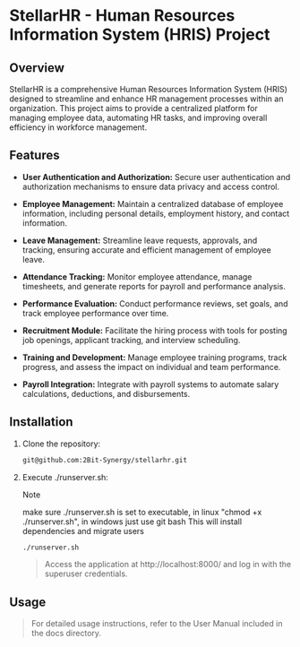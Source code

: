 # StellarHR - Human Resources Information System (HRIS) Project

## Overview

StellarHR is a comprehensive Human Resources Information System (HRIS) designed to streamline and enhance HR management processes within an organization. This project aims to provide a centralized platform for managing employee data, automating HR tasks, and improving overall efficiency in workforce management.

## Features

- **User Authentication and Authorization:** Secure user authentication and authorization mechanisms to ensure data privacy and access control.

- **Employee Management:** Maintain a centralized database of employee information, including personal details, employment history, and contact information.

- **Leave Management:** Streamline leave requests, approvals, and tracking, ensuring accurate and efficient management of employee leave.

- **Attendance Tracking:** Monitor employee attendance, manage timesheets, and generate reports for payroll and performance analysis.

- **Performance Evaluation:** Conduct performance reviews, set goals, and track employee performance over time.

- **Recruitment Module:** Facilitate the hiring process with tools for posting job openings, applicant tracking, and interview scheduling.

- **Training and Development:** Manage employee training programs, track progress, and assess the impact on individual and team performance.

- **Payroll Integration:** Integrate with payroll systems to automate salary calculations, deductions, and disbursements.

## Installation

1. Clone the repository:
   ```bash
   git@github.com:2Bit-Synergy/stellarhr.git
   ```
2. Execute ./runserver.sh:
   > [!NOTE]  
   > make sure ./runserver.sh is set to executable, in linux "chmod +x ./runserver.sh", in windows just use git bash 
   > This will install dependencies and migrate users 

   ```bash
   ./runserver.sh
   ```
   > Access the application at http://localhost:8000/ and log in with the superuser credentials.

## Usage
> For detailed usage instructions, refer to the User Manual included in the docs directory.
